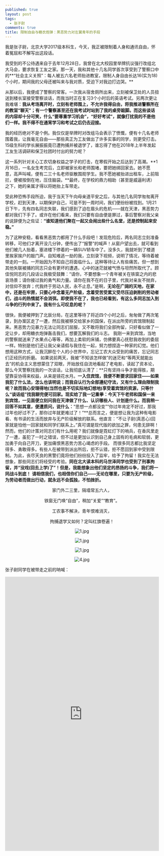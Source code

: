 ```yaml
---
published: true
layout: post
tags:
  - 张子尉
comments: true
title: 限制自由与糖衣炮弹：黑恶势力对左翼青年的手段
---
```

我是张子尉，北京大学2017级本科生，今天，我正被限制着人身和通讯自由，怀着冤屈和不解写出这段话。

我受到的不公待遇来自于去年12月28日，我曾在北大校园里举牌抗议强行改组北大马会，要求恢复工友之家。那一天，我和其他十几名同学首次享受到了警察口中的**“社会主义关照”：每人被五六名老师抬进教室，限制人身自由长达16(实为18)个小时，期间我的父母还被叫来与我对质，受迫下对我边打边哭。**

从那以后，我便成了警察的常客。一次我从宿舍厕所出来，立刻被保卫处的人员扭送到楼长室接受警察谈话，而我当时正在复习3个小时后的英语考试。另两次更让我难堪：**我从考场离开时，立刻有老师围上，不允许我得自由，将我推进警察所在的教室“聊天”；有一个警察甚至还在我考试时站到了我的桌旁踮脚。而这些谈话的内容却十分可笑，什么“要尊重学习机会”，“好好考试”，就像打扰我的不是他们一样。我不得不在通宵学习和考试之后仍去迎接。**

我的经历绝对不是个例。我仅仅是举牌时对改组马会表示了愤慨，便有十几名老师围着我，让我毫无自由——那些真正为工友做出了许多实事的同学，则更受打击。15级生科的学长展振振竟已遭拘捕并被退学了，谁忘得了他在2018年上半年发起工友生活调研和保卫社团时付出的努力呢？

这一系列针对关心工农切身权益之学子的打击，在寒假开始之后达到了高潮。**1月16日，一名女生考完后，立即被家长和老师围堵，要把她绑回家去。她不愿意，高声叫喊，便有二三十名老师驱散围观学生。我不愿她被抬进出租车，上前阻拦，便被按倒在地，压住脑袋。**最终，在学校的鼎力相助（甚至是威逼利诱）之下，她的亲属才得以将她抬上车带走。

受此种恐怖手段所迫，我于当天下午向母亲道平安之后，与其他几名同学匆匆离开学校，赶到天津，以期保护自己，可是不到一周时间，我们便纷纷被找到。1月21日下午，先有四名同志失联，我们感到了迫在眉头的危机——就在天津，黑恶势力都对我们下手了。或许在他们看来，我们只要有自由便是罪过，事后警察对我父亲的说辞便为之佐证：**“谁知道他们聚在一起又会闹出些什么名堂，还是控制起来安稳。”**

为了这种安稳，看看黑恶势力都用了什么手段吧！发现危险后，两名同志立刻准备转移，可他们才离开没几分钟，便传出了“报警”的喊声！从窗户望出去，就可看到他们被几人抬着，塞进楼下停着的一辆SUV轿车中了。没多久，我就听到了楼道里挨家挨户的敲门声。自知难逃一劫的我，立刻录下视频，说明了情况，等待着被带走的一刻。一开始因为不知自己将面临什么，这种等待让人有些痛苦。但一想到其他失联被捕的同志只会有更坏的遭遇，心中的迷茫就被气愤与坦然所取代了。顾佳悦同志的几段话让我极受鼓舞：“请你，不要想象一个青年被关在铁窗之内的悲哀场景；请你接过我的勇气和力量。请你在我不在的日子里，代我对亲友不抛弃，对信仰不放弃；代我终于劳动人民，永不止息。”是啊，**无论在广阔的天地，在家中，还是在牢房，只要心中念着无产阶级，念着受苦受累又受尽压迫剥削的劳动者们，战斗的热情就不会消弭。即使我不在了，我也已经看到，有这么多同志加入到斗争的行列中来了。我有什么可叹息的呢？**

很快，我便被押到了北辰分局，在这里等待了将近四个小时之后，匆匆做了两次笔录，到办案区走了一遭，然后我被移交给家乡的国保，在派出所旁的宾馆限制起来。黑恶势力见暴力无法让同志们屈服，又不敢将我们全部拘留，只好看似做了一定让步，却用糖衣炮弹轰击我们，想要瓦解我们的斗志。
我刚一来到宾馆，当地的警察就送来了水果点心等等，再加上柔软的床铺，仿佛要真心抚慰我收到的委屈一样。特别是他们还让我父亲请假与我住在一起，努力想捏造一种家的幻觉。他们想用这种方式，让我沉醉在个人的小世界中，忘记工农大众受到的痛苦，忘记同志们正经历的折磨。
如果说前两天，我被“不知该怎样做”的迷茫和“等两天就能出去”的机会主义思想蒙住了双眼，开始放任自流地看起了老电影，读起了资本论，那么今天警察找我的一次谈话，让我彻底认清了：**只有坚持斗争才能得胜，期望靠妥协得来权益，从来是镜花水月。**一入住宾馆，我便不断要求回家住——如果我犯了什么法，怎么也该明说；而我自认行为全部遵纪守法，又有什么理由限制我呢？故而我心安理得地(当然也是不切实际地幻想地)享受着宾馆的资源，只等什么“谈话组”找我聊完便可回家。现实给了我一记重拳：今天下午老师和国保一来到宾馆，一见面便立刻问我在天津做了什么、认识哪些人、计划是什么。而我稍一回答不如其意，便遭质问，说什么：**“思想一点都没变”“你过年肯定不好过，那我过年也好过不了，那你过年就更难过了！”**总而言之，便是想让我为这种有电影看、有书读的生活而放弃与无产阶级解放的联系。他直言：“不让子尉(真恶心)回家就是怕他一回家就和同学们联系上。”真可谓是现代版的欲加之罪，何患无辞啊！
然而，他们的计策对同志们有什么用呢？我们就像是霓虹灯下的哨兵，在香风里走了一遭，虽犯了一时之错误，但不过是更加认识到自己身上固有的毛病和软弱，更加勇于向自己开刀，更加痛恨黑恶势力苦心竭虑的手段。
而很多同志都比我坚定得多、勇敢得多。有些人在被带到派出所后，拒不认错，拒不愿回到家中受到限制。为此，丧尽天良的黑警们竟将他们纷纷投入了监牢，给予了拘留！我实在无法想象，那些同志们将经受的考验。**同在北大读本科的马世泽同学也受到了刑事拘留，并“没戏(回去上学)了”！但是，我能想象出他们坚定的昂扬的斗争，我们将一同战斗到底！**
**请相信我们，也相信你们自己——无论在哪里，只要为无产阶级，为劳动者而做出行动，就永远不会孤独，不怕挫折。**


<p align="center">家门外二三里，隔墙常五六人，</p>
<p align="center">铁窗无门唤“自由”，稍加“关爱”“教育”。</p>
<p align="center">工农事不解决，青年恨难消灭，</p>
<p align="center">拘捕退学又如何？定叫红旗卷遍！</p>

<p align="center"><img src="https://i.loli.net/2019/01/27/5c4d5240043e3.png" alt="1.jpg" title="1.jpg" /></p>
<p align="center"><img src="https://i.loli.net/2019/01/27/5c4d542c2bcc2.png" alt="1.jpg" title="1.jpg" /></p>
<p align="center"><img src="https://i.loli.net/2019/01/27/5c4d542573fee.png" alt="1.jpg" title="1.jpg" /></p>
<p align="center"><img src="https://i.loli.net/2019/01/27/5c4d53eb56229.png" alt="4.jpg" title="4.jpg" /></p>

张子尉同学在被带走之前的呐喊：
<div style="width:100%;height:0px;position:relative;padding-bottom:178.109%;"><iframe src="https://streamable.com/s/g9l2c/gevwjj" frameborder="0" width="100%" height="100%" allowfullscreen style="width:100%;height:100%;position:absolute;left:0px;top:0px;overflow:hidden;"></iframe></div>
